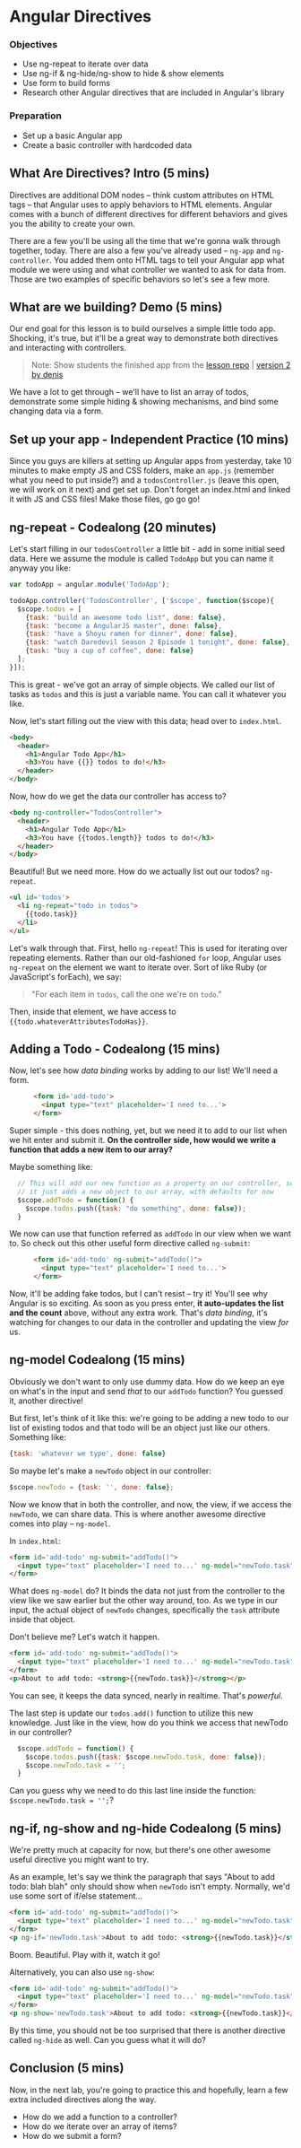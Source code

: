 # Angular Directives

### Objectives

- Use ng-repeat to iterate over data
- Use ng-if & ng-hide/ng-show to hide & show elements
- Use form to build forms
- Research other Angular directives that are included in Angular's library

### Preparation

- Set up a basic Angular app
- Create a basic controller with hardcoded data

## What Are Directives? Intro (5 mins)

Directives are additional DOM nodes – think custom attributes on HTML tags – that Angular uses to apply behaviors to HTML elements. Angular comes with a bunch of different directives for different behaviors and gives you the ability to create your own.

There are a few you'll be using all the time that we're gonna walk through together, today. There are also a few you've already used – `ng-app` and `ng-controller`. You added them onto HTML tags to tell your Angular app what module we were using and what controller we wanted to ask for data from. Those are two examples of specific behaviors so let's see a few more.

## What are we building? Demo (5 mins)

Our end goal for this lesson is to build ourselves a simple little todo app. Shocking, it's true, but it'll be a great way to demonstrate both directives and interacting with controllers.

> Note: Show students the finished app from the [lesson repo](https://github.com/wdi-hk-10/lesson-angular-todos) | [version 2 by denis](https://github.com/wdi-hk-10/lesson-angular-todos-v2)

We have a lot to get through – we'll have to list an array of todos, demonstrate some simple hiding & showing mechanisms, and bind some changing data via a form.

## Set up your app - Independent Practice (10 mins)

Since you guys are killers at setting up Angular apps from yesterday, take 10 minutes to make empty JS and CSS folders, make an `app.js` (remember what you need to put inside?) and a `todosController.js` (leave this open, we will work on it next) and get set up. Don't forget an index.html and linked it with JS and CSS files! Make those files, go go go!

## ng-repeat - Codealong (20 minutes)

Let's start filling in our `todosController` a little bit - add in some initial seed data. Here we assume the module is called `TodoApp` but you can name it anyway you like:

```js
var todoApp = angular.module('TodoApp');

todoApp.controller('TodosController', ['$scope', function($scope){
  $scope.todos = [
    {task: "build an awesome todo list", done: false},
    {task: "become a AngularJS master", done: false},
    {task: "have a Shoyu ramen for dinner", done: false},
    {task: "watch Daredevil Season 2 Episode 1 tonight", done: false},
    {task: "buy a cup of coffee", done: false}
  ];
}]);
```

This is great - we've got an array of simple objects. We called our list of tasks as `todos` and this is just a variable name. You can call it whatever you like.

Now, let's start filling out the view with this data; head over to `index.html`.

```html
<body>
  <header>
    <h1>Angular Todo App</h1>
    <h3>You have {{}} todos to do!</h3>
  </header>
</body>
```

Now, how do we get the data our controller has access to?

```html
<body ng-controller="TodosController">
  <header>
    <h1>Angular Todo App</h1>
    <h3>You have {{todos.length}} todos to do!</h3>
  </header>
</body>
```

Beautiful! But we need more. How do we actually list out our todos? `ng-repeat`.

```html
<ul id='todos'>
  <li ng-repeat="todo in todos">
    {{todo.task}}
  </li>
</ul>
```

Let's walk through that. First, hello `ng-repeat`! This is used for iterating over repeating elements. Rather than our old-fashioned `for` loop, Angular uses `ng-repeat` on the element we want to iterate over. Sort of like Ruby (or JavaScript's forEach), we say:

> "For each item in `todos`, call the one we're on `todo`."

Then, inside that element, we have access to `{{todo.whateverAttributesTodoHas}}`.

## Adding a Todo - Codealong (15 mins)

Now, let's see how _data binding_ works by adding to our list! We'll need a form.

```html
      <form id='add-todo'>
        <input type="text" placeholder='I need to...'>
      </form>
```

Super simple - this does nothing, yet, but we need it to add to our list when we hit enter and submit it. **On the controller side, how would we write a function that adds a new item to our array?**

Maybe something like:
```js
  // This will add our new function as a property on our controller, so we can use it in the view
  // it just adds a new object to our array, with defaults for now
  $scope.addTodo = function() {
    $scope.todos.push({task: "do something", done: false});
  }
```

We now can use that function referred as `addTodo` in our view when we want to. So check out this other useful form directive called `ng-submit`:


```html
      <form id='add-todo' ng-submit="addTodo()">
        <input type="text" placeholder='I need to...'>
      </form>
```

Now, it'll be adding fake todos, but I can't resist – try it! You'll see why Angular is so exciting. As soon as you press enter, **it auto-updates the list and the count** above, without any extra work. That's _data binding_, it's watching for changes to our data in the controller and updating the view _for_ us.

## ng-model Codealong (15 mins)

Obviously we don't want to only use dummy data. How do we keep an eye on what's in the input and send _that_ to our `addTodo` function? You guessed it, another directive!

But first, let's think of it like this: we're going to be adding a new todo to our list of existing todos and that todo will be an object just like our others. Something like:

```js
{task: 'whatever we type', done: false}
```

So maybe let's make a `newTodo` object in our controller:

```js
$scope.newTodo = {task: '', done: false};
```

Now we know that in both the controller, and now, the view, if we access the `newTodo`, we can share data. This is where another awesome directive comes into play – `ng-model`.

In `index.html`:
```html
<form id='add-todo' ng-submit="addTodo()">
  <input type="text" placeholder='I need to...' ng-model="newTodo.task">
</form>
```

What does `ng-model` do? It binds the data not just from the controller to the view like we saw earlier but the other way around, too. As we type in our input, the actual object of `newTodo` changes, specifically the `task` attribute inside that object.

Don't believe me? Let's watch it happen.

```html
<form id='add-todo' ng-submit="addTodo()">
  <input type="text" placeholder='I need to...' ng-model="newTodo.task">
</form>
<p>About to add todo: <strong>{{newTodo.task}}</strong></p>
```

You can see, it keeps the data synced, nearly in realtime. That's _powerful_.

The last step is update our `todos.add()` function to utilize this new knowledge. Just like in the view, how do you think we access that newTodo in our controller?

```js
  $scope.addTodo = function() {
    $scope.todos.push({task: $scope.newTodo.task, done: false});
    $scope.newTodo.task = '';
  }
```

Can you guess why we need to do this last line inside the function: `$scope.newTodo.task = '';`?


## ng-if, ng-show and ng-hide Codealong (5 mins)

We're pretty much at capacity for now, but there's one other awesome useful directive you might want to try.

As an example, let's say we think the paragraph that says "About to add todo: blah blah" only should show when `newTodo` isn't empty. Normally, we'd use some sort of if/else statement...

```html
<form id='add-todo' ng-submit="addTodo()">
  <input type="text" placeholder='I need to...' ng-model="newTodo.task">
</form>
<p ng-if='newTodo.task'>About to add todo: <strong>{{newTodo.task}}</strong></p>
```

Boom. Beautiful. Play with it, watch it go!

Alternatively, you can also use `ng-show`:

```html
<form id='add-todo' ng-submit="addTodo()">
  <input type="text" placeholder='I need to...' ng-model="newTodo.task">
</form>
<p ng-show='newTodo.task'>About to add todo: <strong>{{newTodo.task}}</strong></p>
```

By this time, you should not be too surprised that there is another directive called `ng-hide` as well. Can you guess what it will do?


## Conclusion (5 mins)

Now, in the next lab, you're going to practice this and hopefully, learn a few extra included directives along the way.

- How do we add a function to a controller?
- How do we iterate over an array of items?
- How do we submit a form?
